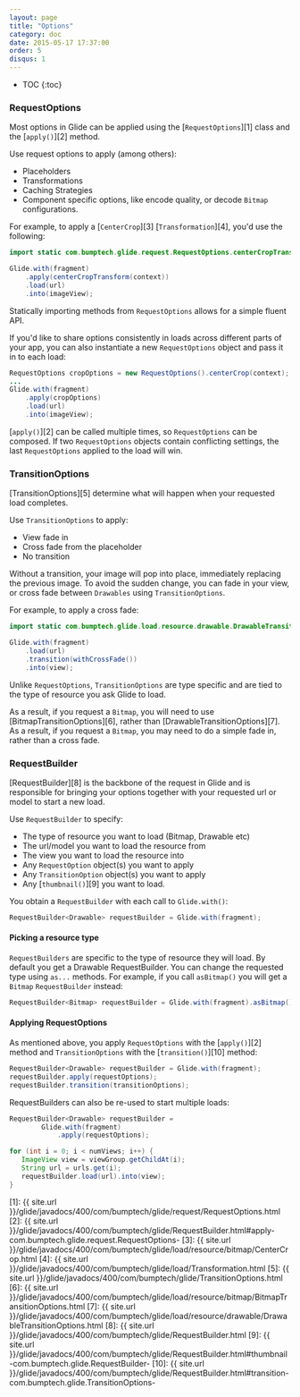 ```yaml
---
layout: page
title: "Options"
category: doc
date: 2015-05-17 17:37:00
order: 5
disqus: 1
---
```

* TOC
{:toc}

### RequestOptions
Most options in Glide can be applied using the [``RequestOptions``][1] class and the [``apply()``][2] method.

Use request options to apply (among others):

* Placeholders
* Transformations
* Caching Strategies
* Component specific options, like encode quality, or decode ``Bitmap`` configurations.

For example, to apply a [``CenterCrop``][3] [``Transformation``][4], you'd use the following:

```java
import static com.bumptech.glide.request.RequestOptions.centerCropTransform;

Glide.with(fragment)
    .apply(centerCropTransform(context))
    .load(url)
    .into(imageView);
```

Statically importing methods from ``RequestOptions`` allows for a simple fluent API.

If you'd like to share options consistently in loads across different parts of your app, you can also instantiate a new ``RequestOptions`` object and pass it in to each load:

```java
RequestOptions cropOptions = new RequestOptions().centerCrop(context);
...
Glide.with(fragment)
    .apply(cropOptions)
    .load(url)
    .into(imageView);
```

[``apply()``][2] can be called multiple times, so ``RequestOptions`` can be composed. If two ``RequestOptions`` objects contain conflicting settings, the last ``RequestOptions`` applied to the load will win.

### TransitionOptions

[TransitionOptions][5] determine what will happen when your requested load completes.

Use ``TransitionOptions`` to apply:

* View fade in
* Cross fade from the placeholder
* No transition

Without a transition, your image will pop into place, immediately replacing the previous image. To avoid the sudden change, you can fade in your view, or cross fade between ``Drawables`` using ``TransitionOptions``.

For example, to apply a cross fade:

```java
import static com.bumptech.glide.load.resource.drawable.DrawableTransitionOptions.withCrossFade;

Glide.with(fragment)
    .load(url)
    .transition(withCrossFade())
    .into(view);
```

Unlike ``RequestOptions``, ``TransitionOptions`` are type specific and are tied to the type of resource you ask Glide to load.

As a result, if you request a ``Bitmap``, you will need to use [BitmapTransitionOptions][6], rather than [DrawableTransitionOptions][7]. As a result, if you request a ``Bitmap``, you may need to do a simple fade in, rather than a cross fade.

### RequestBuilder

[RequestBuilder][8] is the backbone of the request in Glide and is responsible for bringing your options together with your requested url or model to start a new load.

Use ``RequestBuilder`` to specify:

* The type of resource you want to load (Bitmap, Drawable etc)
* The url/model you want to load the resource from
* The view you want to load the resource into
* Any ``RequestOption`` object(s) you want to apply
* Any ``TransitionOption`` object(s) you want to apply
* Any [``thumbnail()``][9] you want to load.

You obtain a ``RequestBuilder`` with each call to ``Glide.with()``:

```java
RequestBuilder<Drawable> requestBuilder = Glide.with(fragment);
```

#### Picking a resource type

``RequestBuilders`` are specific to the type of resource they will load. By default you get a Drawable RequestBuilder.  You can change the requested type using ``as...`` methods. For example, if you call ``asBitmap()`` you will get a ``Bitmap``
``RequestBuilder`` instead:

```java
RequestBuilder<Bitmap> requestBuilder = Glide.with(fragment).asBitmap();
```

#### Applying RequestOptions

As mentioned above, you apply ``RequestOptions`` with the [``apply()``][2] method and ``TransitionOptions`` with the [``transition()``][10] method:

```java
RequestBuilder<Drawable> requestBuilder = Glide.with(fragment);
requestBuilder.apply(requestOptions);
requestBuilder.transition(transitionOptions);
```

RequestBuilders can also be re-used to start multiple loads:

```java
RequestBuilder<Drawable> requestBuilder =
        Glide.with(fragment)
            .apply(requestOptions);

for (int i = 0; i < numViews; i++) {
   ImageView view = viewGroup.getChildAt(i);
   String url = urls.get(i);
   requestBuilder.load(url).into(view);
}
```


[1]: {{ site.url }}/glide/javadocs/400/com/bumptech/glide/request/RequestOptions.html
[2]: {{ site.url }}/glide/javadocs/400/com/bumptech/glide/RequestBuilder.html#apply-com.bumptech.glide.request.RequestOptions-
[3]: {{ site.url }}/glide/javadocs/400/com/bumptech/glide/load/resource/bitmap/CenterCrop.html
[4]: {{ site.url }}/glide/javadocs/400/com/bumptech/glide/load/Transformation.html
[5]: {{ site.url }}/glide/javadocs/400/com/bumptech/glide/TransitionOptions.html
[6]: {{ site.url }}/glide/javadocs/400/com/bumptech/glide/load/resource/bitmap/BitmapTransitionOptions.html
[7]: {{ site.url }}/glide/javadocs/400/com/bumptech/glide/load/resource/drawable/DrawableTransitionOptions.html
[8]: {{ site.url }}/glide/javadocs/400/com/bumptech/glide/RequestBuilder.html
[9]: {{ site.url }}/glide/javadocs/400/com/bumptech/glide/RequestBuilder.html#thumbnail-com.bumptech.glide.RequestBuilder-
[10]: {{ site.url }}/glide/javadocs/400/com/bumptech/glide/RequestBuilder.html#transition-com.bumptech.glide.TransitionOptions-

